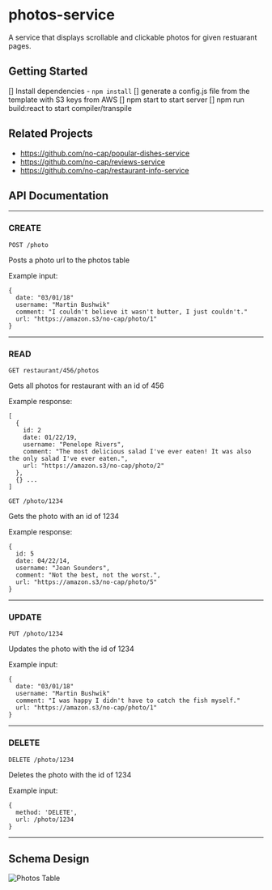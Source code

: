 # photos-service

A service that displays scrollable and clickable photos for given restuarant pages. 

## Getting Started

[] Install dependencies - ` npm install `
[] generate a config.js file from the template with S3 keys from AWS
[] npm start to start server
[] npm run build:react to start compiler/transpile

## Related Projects

  - https://github.com/no-cap/popular-dishes-service
  - https://github.com/no-cap/reviews-service
  - https://github.com/no-cap/restaurant-info-service

## API Documentation
---
### CREATE

`POST /photo`

  Posts a photo url to the photos table
  
  Example input:
  ```
  {
    date: "03/01/18"
    username: "Martin Bushwik"
    comment: "I couldn't believe it wasn't butter, I just couldn't."
    url: "https://amazon.s3/no-cap/photo/1"
  }
  ```
---
### READ

`GET restaurant/456/photos`
  
  Gets all photos for restaurant with an id of 456

  Example response:
  ```
  [
    {
      id: 2
      date: 01/22/19,
      username: "Penelope Rivers",
      comment: "The most delicious salad I've ever eaten! It was also the only salad I've ever eaten.",
      url: "https://amazon.s3/no-cap/photo/2"
    },
    {} ...
  ]
  ```
`GET /photo/1234`
  
  Gets the photo with an id of 1234

  Example response:
  ```
  {
    id: 5
    date: 04/22/14,
    username: "Joan Sounders",
    comment: "Not the best, not the worst.",
    url: "https://amazon.s3/no-cap/photo/5"
  }
  ```
---
### UPDATE

`PUT /photo/1234`
  
  Updates the photo with the id of 1234

  Example input:
  ```
  {
    date: "03/01/18"
    username: "Martin Bushwik"
    comment: "I was happy I didn't have to catch the fish myself."
    url: "https://amazon.s3/no-cap/photo/1"
  }
  ```
---
### DELETE

`DELETE /photo/1234`
  
  Deletes the photo with the id of 1234

  Example input:
  ```
  {
    method: 'DELETE',
    url: /photo/1234
  }
  ```
---

## Schema Design

![Photos Table](./Schema.png)

